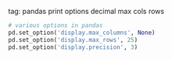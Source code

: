 tag:  pandas print options decimal max cols rows

```python
# various options in pandas
pd.set_option('display.max_columns', None)
pd.set_option('display.max_rows', 25)
pd.set_option('display.precision', 3)
```
